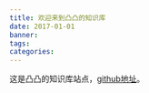 ```yaml
---
title: 欢迎来到凸凸的知识库
date: 2017-01-01
banner:
tags:
categories:
---
```


这是凸凸的知识库站点，[github地址](https://github.com/chenyuanchn)。